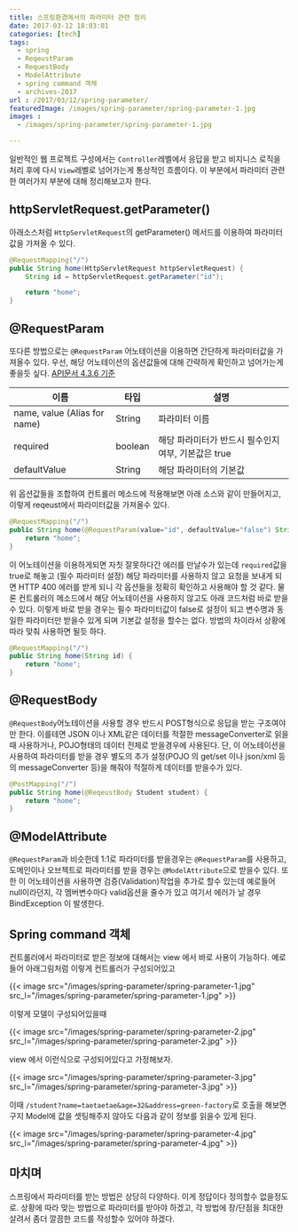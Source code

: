```yaml
---
title: 스프링환경에서의 파라미터 관련 정리
date: 2017-03-12 18:03:01
categories: [tech]
tags:
  - spring
  - ReqeustParam
  - RequestBody
  - ModelAttribute
  - spring command 객체
  - archives-2017
url : /2017/03/12/spring-parameter/
featuredImage: /images/spring-parameter/spring-parameter-1.jpg
images :
  - /images/spring-parameter/spring-parameter-1.jpg

---
```

일반적인 웹 프로젝트 구성에서는 `Controller`레벨에서 응답을 받고 비지니스 로직을 처리 후에 다시 `View`레벨로 넘어가는게 통상적인 흐름이다. 이 부분에서 파라미터 관련한 여러가지 부분에 대해 정리해보고자 한다.
<!-- more -->
## httpServletRequest.getParameter()
아래소스처럼 `HttpServletRequest`의 getParameter() 메서드를 이용하여 파라미터값을 가져올 수 있다.
```java
@RequestMapping("/")
public String home(HttpServletRequest httpServletRequest) {
    String id = httpServletRequest.getParameter("id");

    return "home";
}
```

## @RequestParam
또다른 방법으로는 `@RequestParam` 어노테이션을 이용하면 간단하게 파라미터값을 가져올수 있다. 우선, 해당 어노테이션의 옵션값들에 대해 간략하게 확인하고 넘어가는게 좋을듯 싶다. [API문서 4.3.6 기준](https://docs.spring.io/spring/docs/current/javadoc-api/org/springframework/web/bind/annotation/RequestParam.html)

| 이름 | 타입 | 설명 |
| --- | --- | --- |
| name, value (Alias for name) | String | 파라미터 이름 |
| required | boolean | 해당 파라미터가 반드시 필수인지 여부, 기본값은 true |
| defaultValue | String | 해당 파라미터의 기본값 |

위 옵션값들을 조합하여 컨트롤러 메소드에 적용해보면 아래 소스와 같이 만들어지고, 이렇게 reqeust에서 파라미터값을 가져올수 있다.
```java
@RequestMapping("/")
public String home(@RequestParam(value="id", defaultValue="false") String id) {
    return "home";
}
```
이 어노테이션을 이용하게되면 자칫 잘못하다간 에러를 만날수가 있는데 `required`값을 true로 해놓고 (필수 파라미터 설정) 해당 파라미터를 사용하지 않고 요청을 보내게 되면 HTTP 400 에러를 받게 되니 각 옵션들을 정확히 확인하고 사용해야 할 것 같다.
물론 컨트롤러의 메소드에서 해당 어노테이션을 사용하지 않고도 아래 코드처럼 바로 받을수 있다. 이렇게 바로 받을 경우는 필수 파라미터값이 false로 설정이 되고 변수명과 동일한 파라미터만 받을수 있게 되며 기본값 설정을 할수는 없다. 방법의 차이라서 상황에 따라 맞춰 사용하면 될듯 하다.
```java
@RequestMapping("/")
public String home(String id) {
    return "home";
}
```

## @RequestBody
`@RequestBody`어노테이션을 사용할 경우 반드시 POST형식으로 응답을 받는 구조여야만 한다. 이를테면 JSON 이나 XML같은 데이터를 적절한 messageConverter로 읽을때 사용하거나, POJO형태의 데이터 전체로 받을경우에 사용된다. 단, 이 어노테이션을 사용하여 파라미터를 받을 경우 별도의 추가 설정(POJO 의 get/set 이나 json/xml 등의 messageConverter 등)을 해줘야 적절하게 데이터를 받을수가 있다.
```java
@PostMapping("/")
public String home(@ReqeustBody Student student) {
    return "home";
}
```

## @ModelAttribute
`@RequestParam`과 비슷한데 1:1로 파라미터를 받을경우는 `@RequestParam`를 사용하고, 도메인이나 오브젝트로 파라미터를 받을 경우는 `@ModelAttribute`으로 받을수 있다. 또한 이 어노테이션을 사용하면 검증(Validation)작업을 추가로 할수 있는데 예로들어 null이라던지, 각 멤버변수마다 valid옵션을 줄수가 있고 여기서 에러가 날 경우 BindException 이 발생한다.

## Spring command 객체
컨트롤러에서 파라미터로 받은 정보에 대해서는 view 에서 바로 사용이 가능하다. 예로 들어 아래그림처럼 이렇게 컨트롤러가 구성되어있고

{{< image src="/images/spring-parameter/spring-parameter-1.jpg" src_l="/images/spring-parameter/spring-parameter-1.jpg" >}}


이렇게 모델이 구성되어있을때 

{{< image src="/images/spring-parameter/spring-parameter-2.jpg" src_l="/images/spring-parameter/spring-parameter-2.jpg" >}}

view 에서 이런식으로 구성되어있다고 가정해보자. 

{{< image src="/images/spring-parameter/spring-parameter-3.jpg" src_l="/images/spring-parameter/spring-parameter-3.jpg" >}}

이때 `/student?name=taetaetae&age=32&address=green-factory`로 호출을 해보면 구지 Model에 값을 셋팅해주지 않아도 다음과 같이 정보를 읽을수 있게 된다. 

{{< image src="/images/spring-parameter/spring-parameter-4.jpg" src_l="/images/spring-parameter/spring-parameter-4.jpg" >}}


## 마치며
스프링에서 파라미터를 받는 방법은 상당히 다양하다. 이게 정답이다 정의할수 없을정도로. 상황에 따라 맞는 방법으로 파라미터를 받아야 하겠고, 각 방법에 장/단점을 최대한 살려서 좀더 깔끔한 코드를 작성할수 있어야 하겠다.
